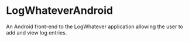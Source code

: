 LogWhateverAndroid
==================

An Android front-end to the LogWhatever application allowing the user to add and view log entries.